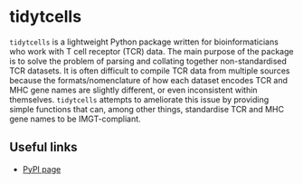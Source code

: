 # tidytcells

`tidytcells` is a lightweight Python package written for bioinformaticians who
work with T cell receptor (TCR) data. The main purpose of the package is to
solve the problem of parsing and collating together non-standardised TCR
datasets. It is often difficult to compile TCR data from multiple sources
because the formats/nomenclature of how each dataset encodes TCR and MHC gene
names are slightly different, or even inconsistent within themselves.
`tidytcells` attempts to ameliorate this issue by providing simple functions
that can, among other things, standardise TCR and MHC gene names to be
IMGT-compliant.

## Useful links

- [PyPI page](https://pypi.org/project/tidytcells/)